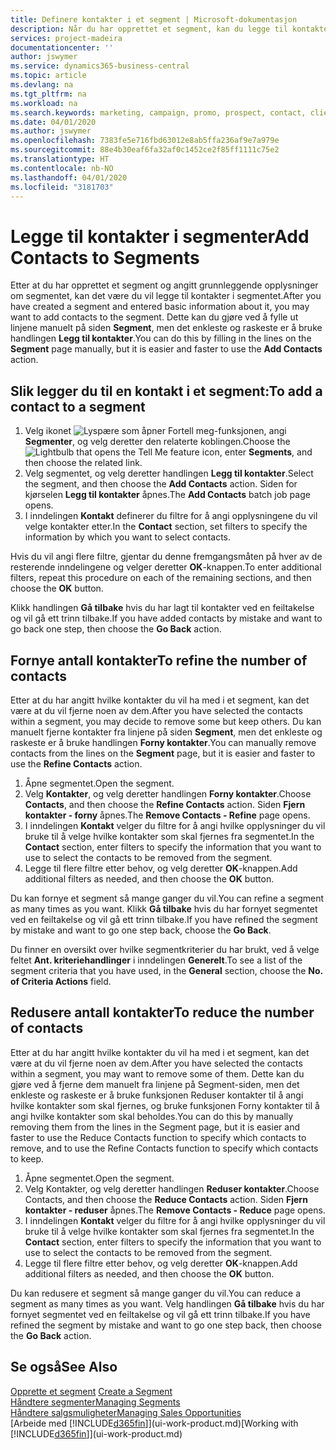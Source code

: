 ```yaml
---
title: Definere kontakter i et segment | Microsoft-dokumentasjon
description: Når du har opprettet et segment, kan du legge til kontakter i segmentet, for eksempel som en del av en markedsføringskampanje rettet mot bestemte kunder eller klienter.
services: project-madeira
documentationcenter: ''
author: jswymer
ms.service: dynamics365-business-central
ms.topic: article
ms.devlang: na
ms.tgt_pltfrm: na
ms.workload: na
ms.search.keywords: marketing, campaign, promo, prospect, contact, client, customer
ms.date: 04/01/2020
ms.author: jswymer
ms.openlocfilehash: 7383fe5e716fbd63012e8ab5ffa236af9e7a979e
ms.sourcegitcommit: 88e4b30eaf6fa32af0c1452ce2f85ff1111c75e2
ms.translationtype: HT
ms.contentlocale: nb-NO
ms.lasthandoff: 04/01/2020
ms.locfileid: "3181703"
---
```

# <a name="add-contacts-to-segments"></a><span data-ttu-id="62144-103">Legge til kontakter i segmenter</span><span class="sxs-lookup"><span data-stu-id="62144-103">Add Contacts to Segments</span></span>
<span data-ttu-id="62144-104">Etter at du har opprettet et segment og angitt grunnleggende opplysninger om segmentet, kan det være du vil legge til kontakter i segmentet.</span><span class="sxs-lookup"><span data-stu-id="62144-104">After you have created a segment and entered basic information about it, you may want to add contacts to the segment.</span></span> <span data-ttu-id="62144-105">Dette kan du gjøre ved å fylle ut linjene manuelt på siden **Segment**, men det enkleste og raskeste er å bruke handlingen **Legg til kontakter**.</span><span class="sxs-lookup"><span data-stu-id="62144-105">You can do this by filling in the lines on the **Segment** page manually, but it is easier and faster to use the **Add Contacts** action.</span></span>

## <a name="to-add-a-contact-to-a-segment"></a><span data-ttu-id="62144-106">Slik legger du til en kontakt i et segment:</span><span class="sxs-lookup"><span data-stu-id="62144-106">To add a contact to a segment</span></span>
1. <span data-ttu-id="62144-107">Velg ikonet ![Lyspære som åpner Fortell meg-funksjonen](media/ui-search/search_small.png "Fortell hva du vil gjøre"), angi **Segmenter**, og velg deretter den relaterte koblingen.</span><span class="sxs-lookup"><span data-stu-id="62144-107">Choose the ![Lightbulb that opens the Tell Me feature](media/ui-search/search_small.png "Tell me what you want to do") icon, enter **Segments**, and then choose the related link.</span></span>  
2. <span data-ttu-id="62144-108">Velg segmentet, og velg deretter handlingen **Legg til kontakter**.</span><span class="sxs-lookup"><span data-stu-id="62144-108">Select the segment, and then choose the **Add Contacts** action.</span></span> <span data-ttu-id="62144-109">Siden for kjørselen **Legg til kontakter** åpnes.</span><span class="sxs-lookup"><span data-stu-id="62144-109">The **Add Contacts** batch job page opens.</span></span>
3. <span data-ttu-id="62144-110">I inndelingen **Kontakt** definerer du filtre for å angi opplysningene du vil velge kontakter etter.</span><span class="sxs-lookup"><span data-stu-id="62144-110">In the **Contact** section, set filters to specify the information by which you want to select contacts.</span></span>

<span data-ttu-id="62144-111">Hvis du vil angi flere filtre, gjentar du denne fremgangsmåten på hver av de resterende inndelingene og velger deretter **OK**-knappen.</span><span class="sxs-lookup"><span data-stu-id="62144-111">To enter additional filters, repeat this procedure on each of the remaining sections, and then choose the **OK** button.</span></span>

<span data-ttu-id="62144-112">Klikk handlingen **Gå tilbake** hvis du har lagt til kontakter ved en feiltakelse og vil gå ett trinn tilbake.</span><span class="sxs-lookup"><span data-stu-id="62144-112">If you have added contacts by mistake and want to go back one step, then choose the **Go Back** action.</span></span>

## <a name="to-refine-the-number-of-contacts"></a><span data-ttu-id="62144-113">Fornye antall kontakter</span><span class="sxs-lookup"><span data-stu-id="62144-113">To refine the number of contacts</span></span>
<span data-ttu-id="62144-114">Etter at du har angitt hvilke kontakter du vil ha med i et segment, kan det være at du vil fjerne noen av dem.</span><span class="sxs-lookup"><span data-stu-id="62144-114">After you have selected the contacts within a segment, you may decide to remove some but keep others.</span></span> <span data-ttu-id="62144-115">Du kan manuelt fjerne kontakter fra linjene på siden **Segment**, men det enkleste og raskeste er å bruke handlingen **Forny kontakter**.</span><span class="sxs-lookup"><span data-stu-id="62144-115">You can manually remove contacts from the lines on the **Segment** page, but it is easier and faster to use the **Refine Contacts** action.</span></span>

1. <span data-ttu-id="62144-116">Åpne segmentet.</span><span class="sxs-lookup"><span data-stu-id="62144-116">Open the segment.</span></span>
2. <span data-ttu-id="62144-117">Velg **Kontakter**, og velg deretter handlingen **Forny kontakter**.</span><span class="sxs-lookup"><span data-stu-id="62144-117">Choose **Contacts**, and then choose the **Refine Contacts** action.</span></span> <span data-ttu-id="62144-118">Siden **Fjern kontakter - forny** åpnes.</span><span class="sxs-lookup"><span data-stu-id="62144-118">The **Remove Contacts - Refine** page opens.</span></span>
3. <span data-ttu-id="62144-119">I inndelingen **Kontakt** velger du filtre for å angi hvilke opplysninger du vil bruke til å velge hvilke kontakter som skal fjernes fra segmentet.</span><span class="sxs-lookup"><span data-stu-id="62144-119">In the **Contact** section, enter filters to specify the information that you want to use to select the contacts to be removed from the segment.</span></span>
4. <span data-ttu-id="62144-120">Legge til flere filtre etter behov, og velg deretter **OK**-knappen.</span><span class="sxs-lookup"><span data-stu-id="62144-120">Add additional filters as needed, and then choose the **OK** button.</span></span>

<span data-ttu-id="62144-121">Du kan fornye et segment så mange ganger du vil.</span><span class="sxs-lookup"><span data-stu-id="62144-121">You can refine a segment as many times as you want.</span></span> <span data-ttu-id="62144-122">Klikk **Gå tilbake** hvis du har fornyet segmentet ved en feiltakelse og vil gå ett trinn tilbake.</span><span class="sxs-lookup"><span data-stu-id="62144-122">If you have refined the segment by mistake and want to go one step back, choose the **Go Back**.</span></span>

<span data-ttu-id="62144-123">Du finner en oversikt over hvilke segmentkriterier du har brukt, ved å velge feltet **Ant. kriteriehandlinger** i inndelingen **Generelt**.</span><span class="sxs-lookup"><span data-stu-id="62144-123">To see a list of the segment criteria that you have used, in the **General** section, choose the **No. of Criteria Actions** field.</span></span>

## <a name="to-reduce-the-number-of-contacts"></a><span data-ttu-id="62144-124">Redusere antall kontakter</span><span class="sxs-lookup"><span data-stu-id="62144-124">To reduce the number of contacts</span></span>
<span data-ttu-id="62144-125">Etter at du har angitt hvilke kontakter du vil ha med i et segment, kan det være at du vil fjerne noen av dem.</span><span class="sxs-lookup"><span data-stu-id="62144-125">After you have selected the contacts within a segment, you may want to remove some of them.</span></span> <span data-ttu-id="62144-126">Dette kan du gjøre ved å fjerne dem manuelt fra linjene på Segment-siden, men det enkleste og raskeste er å bruke funksjonen Reduser kontakter til å angi hvilke kontakter som skal fjernes, og bruke funksjonen Forny kontakter til å angi hvilke kontakter som skal beholdes.</span><span class="sxs-lookup"><span data-stu-id="62144-126">You can do this by manually removing them from the lines in the Segment page, but it is easier and faster to use the Reduce Contacts function to specify which contacts to remove, and to use the Refine Contacts function to specify which contacts to keep.</span></span>

1. <span data-ttu-id="62144-127">Åpne segmentet.</span><span class="sxs-lookup"><span data-stu-id="62144-127">Open the segment.</span></span>
2. <span data-ttu-id="62144-128">Velg Kontakter, og velg deretter handlingen **Reduser kontakter**.</span><span class="sxs-lookup"><span data-stu-id="62144-128">Choose Contacts, and then choose the **Reduce Contacts** action.</span></span> <span data-ttu-id="62144-129">Siden **Fjern kontakter - reduser** åpnes.</span><span class="sxs-lookup"><span data-stu-id="62144-129">The **Remove Contacts - Reduce** page opens.</span></span>
3. <span data-ttu-id="62144-130">I inndelingen **Kontakt** velger du filtre for å angi hvilke opplysninger du vil bruke til å velge hvilke kontakter som skal fjernes fra segmentet.</span><span class="sxs-lookup"><span data-stu-id="62144-130">In the **Contact** section, enter filters to specify the information that you want to use to select the contacts to be removed from the segment.</span></span>
4. <span data-ttu-id="62144-131">Legge til flere filtre etter behov, og velg deretter **OK**-knappen.</span><span class="sxs-lookup"><span data-stu-id="62144-131">Add additional filters as needed, and then choose the **OK** button.</span></span>

<span data-ttu-id="62144-132">Du kan redusere et segment så mange ganger du vil.</span><span class="sxs-lookup"><span data-stu-id="62144-132">You can reduce a segment as many times as you want.</span></span> <span data-ttu-id="62144-133">Velg handlingen **Gå tilbake** hvis du har fornyet segmentet ved en feiltakelse og vil gå ett trinn tilbake.</span><span class="sxs-lookup"><span data-stu-id="62144-133">If you have refined the segment by mistake and want to go one step back, then choose the **Go Back** action.</span></span>

## <a name="see-also"></a><span data-ttu-id="62144-134">Se også</span><span class="sxs-lookup"><span data-stu-id="62144-134">See Also</span></span>
<span data-ttu-id="62144-135">[Opprette et segment](marketing-how-create-segment.md) </span><span class="sxs-lookup"><span data-stu-id="62144-135">[Create a Segment](marketing-how-create-segment.md) </span></span>  
[<span data-ttu-id="62144-136">Håndtere segmenter</span><span class="sxs-lookup"><span data-stu-id="62144-136">Managing Segments</span></span>](marketing-segments.md)  
[<span data-ttu-id="62144-137">Håndtere salgsmuligheter</span><span class="sxs-lookup"><span data-stu-id="62144-137">Managing Sales Opportunities</span></span>](marketing-manage-sales-opportunities.md)  
<span data-ttu-id="62144-138">[Arbeide med [!INCLUDE[d365fin](includes/d365fin_md.md)]](ui-work-product.md)</span><span class="sxs-lookup"><span data-stu-id="62144-138">[Working with [!INCLUDE[d365fin](includes/d365fin_md.md)]](ui-work-product.md)</span></span>  
